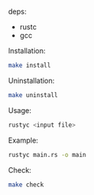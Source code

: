 deps:
- rustc
- gcc

Installation:

```bash
make install
```

Uninstallation:

```bash
make uninstall
```

Usage:

```bash
rustyc <input file>
```

Example:

```bash
rustyc main.rs -o main
```

Check:

```bash
make check
```

